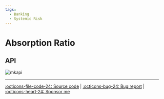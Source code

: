 ```yaml
---
tags:
  - Banking
  - Systemic Risk
---
```


# Absorption Ratio

## API

![mkapi](frds.measures.absorption_ratio|short)

---

[:octicons-file-code-24: Source code](https://github.com/mgao6767/frds/blob/master/frds/measures/func_absorption_ratio.py) | [:octicons-bug-24: Bug report](https://github.com/mgao6767/frds/issues/new?assignees=mgao6767&labels=&template=bug_report.md&title=%5BBUG%5D) | [:octicons-heart-24: Sponsor me](https://github.com/sponsors/mgao6767)